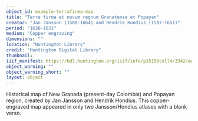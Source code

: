 ```yaml
---
object_id: example-terrafirma-map
title: "Terra firma et novum regnum Granatense et Popayan"
creator: "Jan Jansson (1588-1664) and Hendrik Hondius (1597-1651)"
period: "1630-1631"
medium: "Copper engraving"
dimensions: ""
location: "Huntington Library"
credit: "Huntington Digital Library"
thumbnail: 
iiif_manifest: https://hdl.huntington.org/iiif/info/p15150coll4/3342/manifest.json
object_warning: ""
object_warning_short: ""
layout: object
---
```


Historical map of New Granada (present-day Colombia) and Popayan region, created by Jan Jansson and Hendrik Hondius. This copper-engraved map appeared in only two Jansson/Hondius atlases with a blank verso.
